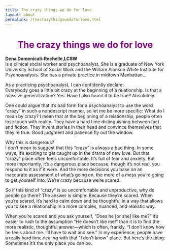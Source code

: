 ```yaml
---
title: The crazy things we do for love
layout: about
permalink: /Thecrazythingswedoforlove.html
---
```

# **<center><font color="purple">The crazy things we do for love</font></center>**

**Dena Domenicali-Rochelle,LCSW**    
is a clinical social worker and psychoanalyst. She is a graduate of New York University School of Social Work and the William Alanson White Institute for Psychoanalysis. She has a private practice in midtown Manhattan...

As a practicing psychoanalyst, I can confidently declare:   
Everybody goes a little bit crazy at the beginning of a relationship. Is that a massive generalization? Yes. Have I also found it to be true? Absolutely.  

One could argue that it’s bad form for a psychoanalyst to use the word “crazy” in such a nondescript manner, so let me be more specific: What do I mean by crazy? I mean that at the beginning of a relationship, people often lose touch with reality. They have a hard time distinguishing between fact and fiction. They invent stories in their head and convince themselves that they’re true. Good judgment and patience fly out the window.  

Why this is dangerous?  
I don’t mean to suggest that this “crazy” is always a bad thing. In some ways, it’s exciting to get caught up in the drama of new love. But that “crazy” place often feels uncomfortable. It’s full of fear and anxiety. But more importantly, it’s a dangerous place because, though it’s not real, you respond to it as if it were. And the more decisions you base on an inaccurate assessment of what’s going on, the more of a mess you’re going to get yourself into.
We’re crazy because we’re scared.  

So if this kind of “crazy” is so uncomfortable and unproductive, why do people go there? The answer is simple: Because they’re scared. When you’re scared, it’s hard to calm down and be thoughtful in a way that allows you to see a relationship in a more complex, nuanced, and realistic way.  

When you’re scared and you ask yourself, “Does he [or she] like me?” it’s easier to rush to the assumption “He doesn’t like me!” than it is to find the more realistic, thoughtful answer—which is often, frankly, “I don’t know how he feels about me. I’ll have to wait and see.”
In my experience, people have a really hard time dealing with that "I don’t know" place. But here’s the thing: Sometimes it’s the only place you can be.  
